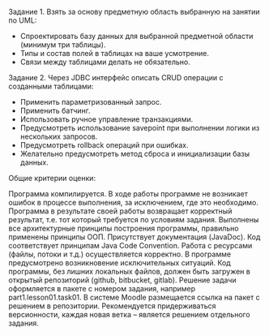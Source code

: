 Задание 1. Взять за основу предметную область выбранную на занятии по UML:

- Спроектировать базу данных для выбранной предметной области (минимум три таблицы).
- Типы и состав полей в таблицах на ваше усмотрение.
- Связи между таблицами делать не обязательно.

Задание 2. Через JDBC интерфейс описать CRUD операции с созданными таблицами:

- Применить параметризованный запрос.
- Применить батчинг.
- Использовать ручное управление транзакциями.
- Предусмотреть использование savepoint при выполнении логики из нескольких запросов.
- Предусмотреть rollback операций при ошибках.
- Желательно предусмотреть метод сброса и инициализации базы данных.

Общие критерии оценки:

Программа компилируется.
В ходе работы программе не возникает ошибок в процессе выполнения, за исключением, где это необходимо.
Программа в результате своей работы возвращает корректный результат, т.е. тот который требуется по условиям задания.
Выполнены все архитектурные принципы построения программы, правильно применены принципы ООП.
Присутствует документация (JavaDoc).
Код соответствует принципам Java Code Convention.
Работа с ресурсами (файлы, потоки и т.д.) осуществляется корректно.
В программе предусмотрено возникновение исключительных ситуаций.
Код программы, без лишних локальных файлов, должен быть загружен в открытый репозиторий (github, bitbucket, gitlab).
Решение задачи оформляется в пакете с номером задания, например part1.lesson01.task01. В системе Moodle размещается 
ссылка на пакет с решением в репозитории. Рекомендуется придерживаться версионности, каждая новая ветка – является решением отдельного задания.